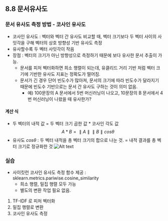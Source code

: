 ## 8.8 문서유사도 
### 문서 유사도 측정 방법 - 코사인 유사도 
- 코사인 유사도 : 벡터와 벡터 간 유사도 비교할 때, 벡터 크기보다 두 벡터 사이의 사잇각을 구해 벡터의 상호 방향성 기반 유사도 측정
- 유사할수록 두 벡터 사잇각이 작음 
- 장점 : 벡터의 크기가 아닌 방향성으로 측정하기 때문에 보다 유사한 문서 추출이 가능. 
    - 문서를 피처 벡터화하면 희소 행렬이 되는데, 유클리드 거리 기반 처럼 벡터 크기에 기반한 유사도 지표는 정확도가 떨어짐. 
    - 문서가 긴 경우 단어 빈도수가 많아져, 문서의 크기에 따라 빈도수가 달라지기 때문에 빈도수 기반으로는 문서 간 유사도 구하는 것이 의미 없음.
        - 예) 100문장의 A 문서에서 5번 머신러닝이 나오고, 10문장의 B 문서에서 4번 머신러닝이 나왔을 때 유사한가? 
    
#### 계산 식
- 두 벡터의 내적 값 = 두 벡터 크기 곱한 값 * 코사인 각도 값 
$$A*B=\parallel A \parallel\parallel B \parallel cos\theta$$
- 유사도 $cos\theta$ : 두 벡터 내적을 총 벡터 크기의 합으로 나눈 것. 
    = 내적 결과를 총 벡터 크기로 정규화한 것 
![Alt text](image-5.png)

### 실습
- 사이킷런 코사인 유사도 측정 함수 제공 : sklearn.metrics.pariwise.cosine_similarity
    - 희소 행렬, 밀집 행렬 모두 가능
    - 별도의 변환 작업 필요 없음. 
1. TF-IDF 로 피처 벡터화 
2. 밀집 행렬로 변환
3. 코사인 유사도 측정
